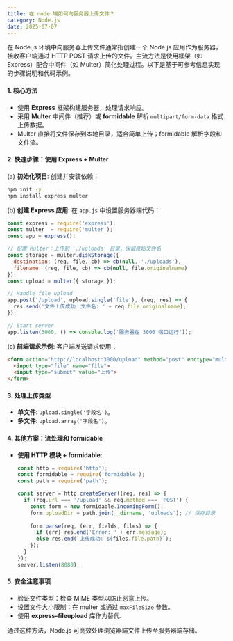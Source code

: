 ```yaml
---
title: 在 node 端如何向服务器上传文件？
category: Node.js
date: 2025-07-07
---
```

在 Node.js 环境中向服务器上传文件通常指创建一个 Node.js 应用作为服务器，接收客户端通过 HTTP POST 请求上传的文件。主流方法是使用框架（如 Express）配合中间件（如 Multer）简化处理过程。以下是基于可参考信息实现的步骤说明和代码示例。

#### 1. 核心方法
- 使用 **Express** 框架构建服务器，处理请求响应。
- 采用 **Multer** 中间件（推荐）或 **formidable** 解析 `multipart/form-data` 格式上传数据。
- Multer 直接将文件保存到本地目录，适合简单上传；formidable 解析字段和文件流。

#### 2. 快速步骤：使用 Express + Multer
(a) **初始化项目**: 创建并安装依赖：
   ```bash
   npm init -y
   npm install express multer
   ```

(b) **创建 Express 应用**: 在 `app.js` 中设置服务器端代码：
   ```javascript
   const express = require('express');
   const multer  = require('multer');
   const app = express();

   // 配置 Multer：上传到 './uploads' 目录，保留原始文件名
   const storage = multer.diskStorage({
     destination: (req, file, cb) => cb(null, './uploads'),
     filename: (req, file, cb) => cb(null, file.originalname)
   });
   const upload = multer({ storage });

   // Handle file upload
   app.post('/upload', upload.single('file'), (req, res) => {
     res.send('文件上传成功！文件名: ' + req.file.originalname);
   });

   // Start server
   app.listen(3000, () => console.log('服务器在 3000 端口运行'));
   ```

(c) **前端请求示例**: 客户端发送请求使用：
   ```html
   <form action="http://localhost:3000/upload" method="post" enctype="multipart/form-data">
     <input type="file" name="file">
     <input type="submit" value="上传">
   </form>
   ```

#### 3. 处理上传类型
- **单文件**: `upload.single('字段名')`。
- **多文件**: `upload.array('字段名')`。

#### 4. 其他方案：流处理和 formidable
- **使用 HTTP 模块 + formidable**:
   ```javascript
   const http = require('http');
   const formidable = require('formidable');
   const path = require('path');
   
   const server = http.createServer((req, res) => {
     if (req.url === '/upload' && req.method === 'POST') {
       const form = new formidable.IncomingForm();
       form.uploadDir = path.join(__dirname, 'uploads'); // 保存目录
       
       form.parse(req, (err, fields, files) => {
         if (err) res.end('Error: ' + err.message);
         else res.end(`上传成功: ${files.file.path}`);
       });
     }
   });
   server.listen(8080);
   ```

#### 5. 安全注意事项
- 验证文件类型：检查 MIME 类型以防止恶意上传。
- 设置文件大小限制：在 multer 或通过 `maxFileSize` 参数。
- 使用 **express-fileupload** 库作为替代.

通过这种方法，Node.js 可高效处理浏览器端文件上传至服务器端存储。
